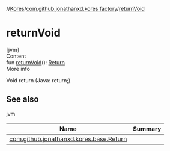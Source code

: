 //[Kores](../index.md)/[com.github.jonathanxd.kores.factory](index.md)/[returnVoid](return-void.md)



# returnVoid  
[jvm]  
Content  
fun [returnVoid](return-void.md)(): [Return](../com.github.jonathanxd.kores.base/-return/index.md)  
More info  


Void return (Java: return;)



## See also  
  
jvm  
  
|  Name|  Summary| 
|---|---|
| <a name="com.github.jonathanxd.kores.factory//returnVoid/#/PointingToDeclaration/"></a>[com.github.jonathanxd.kores.base.Return](../com.github.jonathanxd.kores.base/-return/index.md)| <a name="com.github.jonathanxd.kores.factory//returnVoid/#/PointingToDeclaration/"></a>
  
  



